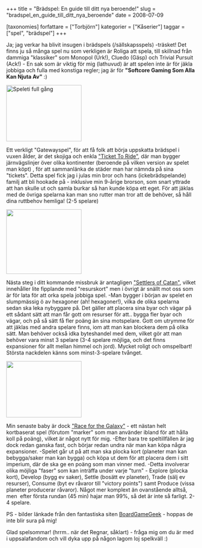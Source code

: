 +++
title = "Brädspel: En guide till ditt nya beroende!"
slug = "bradspel_en_guide_till_ditt_nya_beroende"
date = 2008-07-09

[taxonomies]
forfattare = ["Torbjörn"]
kategorier = ["Kåserier"]
taggar = ["spel", "brädspel"]
+++

Ja; jag verkar ha blivit insugen i brädspels (/sällskapsspels) -träsket! Det finns ju så många spel nu som verkligen är Roliga att spela, till skillnad från dammiga "klassiker" som Monopol (Urk!), Cluedo (Gäsp) och Trivial Pursuit (Ack!) - En sak som är viktig för mig (lathuvud) är att spelen inte är för jäkla jobbiga och fulla med konstiga regler; jag är för <strong>"Softcore Gaming Som Alla Kan Njuta Av"</strong> :)

<!-- more -->

<img class="alignnone" style="5px 10px;" src="http://images.boardgamegeek.com/images/pic80992_md.jpg" alt="Speleti full gång" width="200" height="150" />

Ett verkligt "Gatewayspel", för att få folk att börja uppskatta brädspel i vuxen ålder, är det skojiga och enkla <a href="http://www.boardgamegeek.com/game/14996">"Ticket To Ride"</a>, där man bygger järnvägslinjer över olika kontinenter (beroende på vilken version av spelet man köpt) , för att sammanlänka de städer man har nämnda på sina "tickets". Detta spel fick jag i julas min bror och hans (ickebrädspelande) familj att bli hookade på - inklusive min 9-årige brorson, som snart yttrade att han skulle ut och samla burkar så han kunde köpa ett eget. För att jäklas med de övriga spelarna kan man sno rutter man tror att de behöver, så håll dina ruttbehov hemliga! (2-5 spelare)

<img class="alignnone" style="5px 10px;" src="http://images.boardgamegeek.com/images/pic268855_md.jpg" alt="" width="200" height="172" />

Nästa steg i ditt kommande missbruk är antagligen <a href="http://www.boardgamegeek.com/game/13">"Settlers of Catan"</a>, vilket innehåller lite fipplande med "resurskort" men i övrigt är snällt mot oss som är för lata för att orka spela jobbiga spel. -Man bygger i början av spelet en slumpmässig ö av hexagoner (ah! hexagoner!), vilka de olika spelarna sedan ska leka nybyggare på. Det gäller att placera sina byar och vägar på ett sådant sätt att man får gott om resurser för att.. bygga fler byar och vägar, och på så sätt få fler poäng än sina motspelare. Gott om utrymme för att jäklas med andra spelare finns, iom att man kan blockera dem på olika sätt. Man behöver också idka byteshandel med dem, vilket gör att man behöver vara minst 3 spelare (3-4 spelare möjliga, och det finns expansioner för allt mellan himmel och jord). Mycket roligt och omspelbart! Största nackdelen känns som minst-3-spelare tvånget.

<img class="alignnone" style="5px 10px;" src="http://images.boardgamegeek.com/images/pic265206_md.jpg" alt="" width="200" height="150" />

Min senaste baby är dock <a href="http://www.boardgamegeek.com/game/28143">"Race for the Galaxy"</a> - ett nästan helt kortbaserat spel (förutom "marker" som man använder ibland för att hålla koll på poäng), vilket är något nytt för mig. -Efter bara tre speltillfällen är jag dock redan ganska fast, och börjar redan undra när man kan köpa några expansioner. -Spelet går ut på att man ska plocka kort (planeter man kan bebygga/saker man kan bygga) och köpa ut dem för att placera dem i sitt imperium, där de ska ge en poäng som man vinner med. -Detta involverar olika möjliga "faser" som kan inträffa under varje "turn" - <span style="underline;">Explore</span> (plocka kort), <span style="underline;">Develop</span> (bygg ev saker), <span style="underline;">Settle</span> (bosätt ev planeter), <span style="underline;">Trade</span> (sälj ev resurser), <span style="underline;">Consume</span> (byt ev råvaror till "victory points") samt <span style="underline;">Produce</span> (vissa planeter producerar råvaror). Något mer komplext än ovanstående alltså, men  efter första rundan (45 min) hajar man 99%, så det är inte så farligt. 2-4 spelare.

PS - bilder länkade från den fantastiska siten <a href="http://www.boardgamegeek.com">BoardGameGeek</a> - hoppas de inte blir sura på mig!

Glad spelsommar! (hrrm.. när det Regnar, såklart) - fråga mig om du är med i uppsalafandom och vill dyka upp på någon lagom loj spelkväll :)
